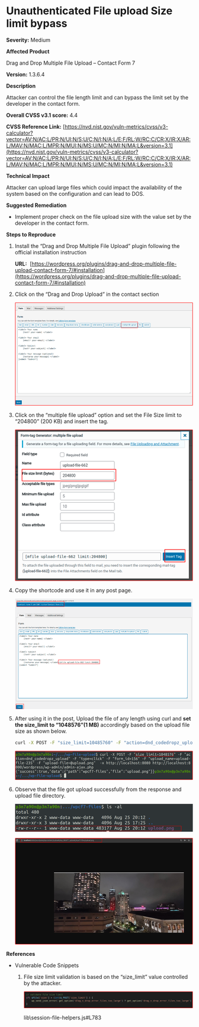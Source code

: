 # Unauthenticated File upload Size limit bypass

**Severity:** Medium

**Affected Product**

Drag and Drop Multiple File Upload – Contact Form 7

**Version:** 1.3.6.4

**Description**

Attacker can control the file length limit and can bypass the limit set by the developer in the contact form.

**Overall CVSS v3.1 score:** 4.4

**CVSS Reference Link:** [https://nvd.nist.gov/vuln-metrics/cvss/v3-calculator?vector=AV:N/AC:L/PR:N/UI:N/S:U/C:N/I:N/A:L/E:F/RL:W/RC:C/CR:X/IR:X/AR:L/MAV:N/MAC:L/MPR:N/MUI:N/MS:U/MC:N/MI:N/MA:L&version=3.1](https://nvd.nist.gov/vuln-metrics/cvss/v3-calculator?vector=AV:N/AC:L/PR:N/UI:N/S:U/C:N/I:N/A:L/E:F/RL:W/RC:C/CR:X/IR:X/AR:L/MAV:N/MAC:L/MPR:N/MUI:N/MS:U/MC:N/MI:N/MA:L&version=3.1)

**Technical Impact**

Attacker can upload large files which could impact the availability of the system based on the configuration and can lead to DOS.

**Suggested Remediation**

- Implement proper check on the file upload size with the value set by the developer in the contact form.

**Steps to Reproduce**

1. Install the “Drag and Drop Multiple File Upload” plugin following the official installation instruction
    
    **URL:**  [https://wordpress.org/plugins/drag-and-drop-multiple-file-upload-contact-form-7/#installation](https://wordpress.org/plugins/drag-and-drop-multiple-file-upload-contact-form-7/#installation)
    
2. Click on the “Drag and Drop Upload” in the contact section
    
    ![Untitled](Unauthenticated%20File%20upload%20Size%20limit%20bypass%20c0e66adc0f904c9b967969783e4d32b9/Untitled.png)
    
3. Click on the “multiple file upload” option and set the File Size limit to “204800” (200 KB) and insert the tag.
    
    ![Untitled](Unauthenticated%20File%20upload%20Size%20limit%20bypass%20c0e66adc0f904c9b967969783e4d32b9/Untitled%201.png)
    
4. Copy the shortcode and use it in any post page.
    
    ![Untitled](Unauthenticated%20File%20upload%20Size%20limit%20bypass%20c0e66adc0f904c9b967969783e4d32b9/Untitled%202.png)
    
5. After using it in the post, Upload the file of any length using curl and **set the size_limit to “1048576”(1 MB)** accordingly based on the upload file size as shown below.
    
    ```bash
    curl -X POST -F "size_limit=10485760" -F "action=dnd_codedropz_upload" -F "type=click" -F "form_id=156" -F "upload_name=upload-file-235" -F "upload-file=@upload.png"  http://localhost:8000/wordpress/wp-admin/admin-ajax.php
    ```
    
    ![Untitled](Unauthenticated%20File%20upload%20Size%20limit%20bypass%20c0e66adc0f904c9b967969783e4d32b9/Untitled%203.png)
    
6. Observe that the file got upload successfully from the response and upload file directory.
    
    ![Untitled](Unauthenticated%20File%20upload%20Size%20limit%20bypass%20c0e66adc0f904c9b967969783e4d32b9/Untitled%204.png)
    
    ![Untitled](Unauthenticated%20File%20upload%20Size%20limit%20bypass%20c0e66adc0f904c9b967969783e4d32b9/Untitled%205.png)
    

**References**

- Vulnerable Code Snippets
    1. File size limit validation is based on the “size_limit” value controlled by the attacker.
        
        ![lib\session-file-helpers.js#L783](Unauthenticated%20File%20upload%20Size%20limit%20bypass%20c0e66adc0f904c9b967969783e4d32b9/Untitled%206.png)
        
        lib\session-file-helpers.js#L783